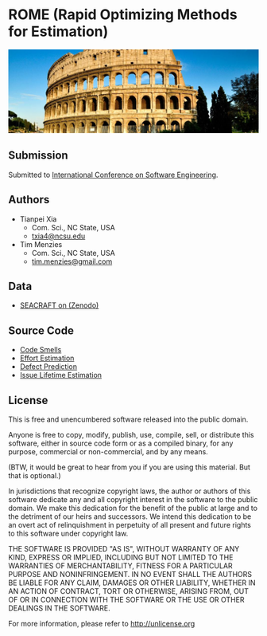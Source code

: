 
# ROME (Rapid Optimizing Methods for Estimation)

![](https://github.com/arennax/rome_icse/blob/master/img/rome.jpg)

## Submission 

Submitted to [International Conference on Software Engineering](https://conf.researchr.org/home/icse-2020).

## Authors

+ Tianpei Xia
  + Com. Sci., NC State, USA 
  + txia4@ncsu.edu
+ Tim Menzies
  + Com. Sci., NC State, USA 
  + tim.menzies@gmail.com

## Data

+ [SEACRAFT on (Zenodo)](https://zenodo.org/communities/seacraft/search?page=1&size=20&q=effort)

## Source Code

+ [Code Smells](https://github.com/rahlk/Bellwether/tree/master/smells)
+ [Effort Estimation](https://github.com/rahlk/Bellwether/tree/master/effort)
+ [Defect Prediction](https://github.com/rahlk/Bellwether/tree/master/defects)
+ [Issue Lifetime Estimation](https://github.com/rahlk/Bellwether/tree/master/issueCloseTime)

## License

This is free and unencumbered software released into the public domain.

Anyone is free to copy, modify, publish, use, compile, sell, or distribute this software, either in source code form or as a compiled binary, for any purpose, commercial or non-commercial, and by any means.

(BTW, it would be great to hear from you if you are using this material. But that is optional.)

In jurisdictions that recognize copyright laws, the author or authors of this software dedicate any and all copyright interest in the software to the public domain. We make this dedication for the benefit of the public at large and to the detriment of our heirs and successors. We intend this dedication to be an overt act of relinquishment in perpetuity of all present and future rights to this software under copyright law.

THE SOFTWARE IS PROVIDED "AS IS", WITHOUT WARRANTY OF ANY KIND, EXPRESS OR IMPLIED, INCLUDING BUT NOT LIMITED TO THE WARRANTIES OF MERCHANTABILITY, FITNESS FOR A PARTICULAR PURPOSE AND NONINFRINGEMENT. IN NO EVENT SHALL THE AUTHORS BE LIABLE FOR ANY CLAIM, DAMAGES OR OTHER LIABILITY, WHETHER IN AN ACTION OF CONTRACT, TORT OR OTHERWISE, ARISING FROM, OUT OF OR IN CONNECTION WITH THE SOFTWARE OR THE USE OR OTHER DEALINGS IN THE SOFTWARE.

For more information, please refer to http://unlicense.org
  
